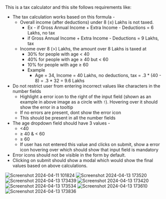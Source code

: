 This is a tax calculator and this site follows requirements like:
- The tax calculation works based on this formula -
    - Overall income (after deductions) under 8 (≤) Lakhs is not taxed.
        - Ex - if Gross Annual Income + Extra Income - Deductions =  6 Lakhs, no tax
        - if Gross Annual Income + Extra Income - Deductions =  9 Lakhs, tax
    - Income over 8 (>) Lakhs, the amount over 8 Lakhs is taxed at
        - 30% for people with age < 40
        - 40% for people with age ≥ 40 but < 60
        - 10% for people with age ≥ 60
        - Example
            - Age = 34, Income = 40 Lakhs, no deductions, tax = .3 * (40 - 8) = .3 * 32 = 9.6 Lakhs
- Do not restrict user from entering incorrect values like characters in the number fields
    - Highlight a error icon to the right of the input field (shown as an example in above image as a circle with `!`). Hovering over it should show the error in a tooltip
    - If no errors are present, dont show the error icon
    - This should be present in all the number fields
- The age dropdown field should have 3 values -
    - <40
    - ≥ 40 & < 60
    - ≥ 60
    - If user has not entered this value and clicks on submit, show a error icon hovering over which should show that input field is mandatory
- Error icons should not be visible in the form by default.
- Clicking on submit should show a modal which would show the final values based on above calculations.

![Screenshot 2024-04-11 101824](https://github.com/Srikarsameer/tax_calculator/assets/162862808/b4b72abb-5846-4a31-b89d-e1c84e4d45ae)
![Screenshot 2024-04-13 173520](https://github.com/Srikarsameer/tax_calculator/assets/162862808/24cd7afb-8bbc-4424-9fde-81a57a7e8c8e)
![Screenshot 2024-04-13 173439](https://github.com/Srikarsameer/tax_calculator/assets/162862808/6e3cce63-cc53-4bcb-8408-b82495f950e7)
![Screenshot 2024-04-13 173420](https://github.com/Srikarsameer/tax_calculator/assets/162862808/7abc741e-6d9b-499e-9126-ea54d9057aeb)
![Screenshot 2024-04-13 173534](https://github.com/Srikarsameer/tax_calculator/assets/162862808/0d4e4448-eb15-43c1-96c5-ee6d76413b2e)
![Screenshot 2024-04-13 173610](https://github.com/Srikarsameer/tax_calculator/assets/162862808/5bf8bf65-3ae7-4dc4-8425-ea4fe7465703)
![Screenshot 2024-04-13 173836](https://github.com/Srikarsameer/tax_calculator/assets/162862808/443a3ebd-c952-439d-a7a7-e7e5d58b58e4)





